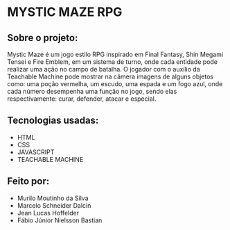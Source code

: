 # MYSTIC MAZE RPG 

## Sobre o projeto:
Mystic Maze é um jogo estilo RPG inspirado em Final Fantasy, Shin Megami Tensei e Fire Emblem, em um sistema de turno, onde cada entidade pode realizar uma ação no campo de batalha. O jogador com o auxílio da Teachable Machine pode mostrar na câmera imagens de alguns objetos como: uma poção vermelha, um escudo, uma espada e um fogo azul, onde cada número desempenha uma função no jogo, sendo elas respectivamente: curar, defender, atacar e especial. 

## Tecnologias usadas:
- HTML
- CSS
- JAVASCRIPT
- TEACHABLE MACHINE

## Feito por:
- Murilo Moutinho da Silva
- Marcelo Schneider Dalcin
- Jean Lucas Hoffelder
- Fábio Júnior Nielsson Bastian
